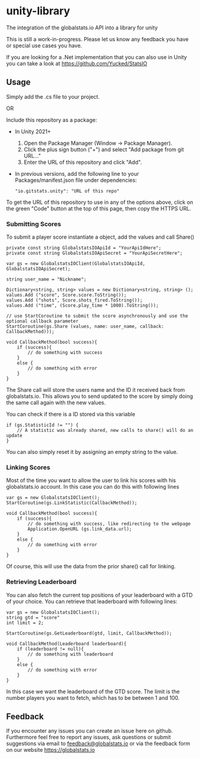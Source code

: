 # unity-library
The integration of the globalstats.io API into a library for unity

This is still a work-in-progress. Please let us know any feedback you have or special use cases you have.

If you are looking for a .Net implementation that you can also use in Unity you can take a look at https://github.com/Yucked/StatsIO

## Usage
Simply add the .cs file to your project.

OR

Include this repository as a package:
- In Unity 2021+
    1. Open the Package Manager (Window -> Package Manager).
    2. Click the plus sign button ("+") and select "Add package from git URL..."
    3. Enter the URL of this repository and click "Add".
- In previous versions, add the following line to your Packages/manifest.json file under dependencies:

    ```
    "io.gitstats.unity": "URL of this repo"
    ```

To get the URL of this repository to use in any of the options above, click on the green "Code" button at the top of this page, then copy the HTTPS URL.

### Submitting Scores
To submit a player score instantiate a object, add the values and call Share()
```
private const string GlobalstatsIOApiId = "YourApiIdHere";
private const string GlobalstatsIOApiSecret = "YourApiSecretHere";

var gs = new GlobalstatsIOClient(GlobalstatsIOApiId, GlobalstatsIOApiSecret);

string user_name = "Nickname";

Dictionary<string, string> values = new Dictionary<string, string> ();
values.Add ("score", Score.score.ToString());
values.Add ("shots", Score.shots_fired.ToString());
values.Add ("time", (Score.play_time * 1000).ToString());

// use StartCoroutine to submit the score asynchronously and use the optional callback parameter
StartCoroutine(gs.Share (values, name: user_name, callback: CallbackMethod)));

void CallbackMethod(bool success){
    if (success){
        // do something with success
    }
    else {
        // do something with error
    }
}

```
The Share call will store the users name and the ID it received back from globalstats.io.
This allows you to send updated to the score by simply doing the same call again with the new values.

You can check if there is a ID stored via this variable
```
if (gs.StatisticId != "") {
    // A statistic was already shared, new calls to share() will do an update
}
```
You can also simply reset it by assigning an empty string to the value.

### Linking Scores
Most of the time you want to allow the user to link his scores with his globalstats.io account.
In this case you can do this with following lines
```
var gs = new GlobalstatsIOClient();
StartCoroutine(gs.LinkStatistic(CallbackMethod));

void CallbackMethod(bool success){
    if (success){
        // do something with success, like redirecting to the webpage
        Application.OpenURL (gs.link_data.url);
    }
    else {
        // do something with error
    }
}
```
Of course, this will use the data from the prior share() call for linking.

### Retrieving Leaderboard
You can also fetch the current top positions of your leaderboard with a GTD of your choice. You can retrieve that leaderboard with following lines:

```
var gs = new GlobalstatsIOClient();
string gtd = "score"
int limit = 2;

StartCoroutine(gs.GetLeaderboard(gtd, limit, CallbackMethod));

void CallbackMethod(Leaderboard leaderboard){
    if (leaderboard != null){
        // do something with leaderboard
    }
    else {
        // do something with error
    }
}
```

In this case we want the leaderboard of the GTD score. The limit is the number players you want to fetch, which has to be between 1 and 100.

## Feedback
If you encounter any issues you can create an issue here on github.
Furthermore feel free to report any issues, ask questions or submit suggestions via email to feedback@globalstats.io or via the feedback form on our website https://globalstats.io
